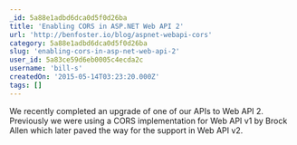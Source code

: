 ```yaml
---
_id: 5a88e1adbd6dca0d5f0d26ba
title: 'Enabling CORS in ASP.NET Web API 2'
url: 'http://benfoster.io/blog/aspnet-webapi-cors'
category: 5a88e1adbd6dca0d5f0d26ba
slug: 'enabling-cors-in-asp-net-web-api-2'
user_id: 5a83ce59d6eb0005c4ecda2c
username: 'bill-s'
createdOn: '2015-05-14T03:23:20.000Z'
tags: []
---
```


We recently completed an upgrade of one of our APIs to Web API 2. Previously we were using a CORS implementation for Web API v1 by Brock Allen which later paved the way for the support in Web API v2.
